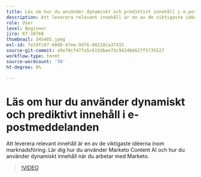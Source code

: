 ```yaml
---
title: Läs om hur du använder dynamiskt och prediktivt innehåll i e-postmeddelanden
description: Att leverera relevant innehåll är en av de viktigaste idéerna inom marknadsföring. Lär dig hur du använder Marketo Content AI och hur du använder dynamiskt innehåll när du arbetar med Marketo.
role: User
level: Beginner
jira: KT-10768
thumbnail: 345485.jpeg
exl-id: fe19fc67-60d0-47ee-9d76-88210ca37415
source-git-commit: a9e70cf47fa5c615dbee73c9424b6627f5735527
workflow-type: tm+mt
source-wordcount: '76'
ht-degree: 0%

---
```


# Läs om hur du använder dynamiskt och prediktivt innehåll i e-postmeddelanden

Att leverera relevant innehåll är en av de viktigaste idéerna inom marknadsföring. Lär dig hur du använder Marketo Content AI och hur du använder dynamiskt innehåll när du arbetar med Marketo.

>[!VIDEO](https://video.tv.adobe.com/v/345485/?quality=12&learn=on)
